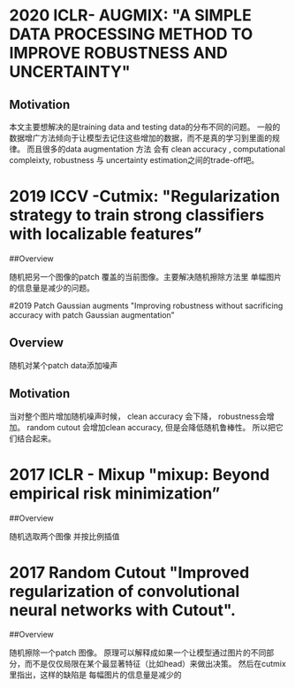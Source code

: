 #  2020 ICLR- AUGMIX: "A SIMPLE DATA PROCESSING METHOD TO IMPROVE ROBUSTNESS AND UNCERTAINTY"

## Motivation

本文主要想解决的是training data and testing data的分布不同的问题。 一般的数据增广方法倾向于让模型去记住这些增加的数据，而不是真的学习到里面的规律。 而且很多的data augmentation 方法 会有 clean accuracy , computational compleixty, robustness 与 uncertainty estimation之间的trade-off吧。







#  2019 ICCV  -Cutmix: "Regularization strategy to train strong classifiers with localizable features”

##Overview

随机把另一个图像的patch 覆盖的当前图像。主要解决随机擦除方法里 单幅图片的信息量是减少的问题。



#2019 Patch Gaussian augments  "Improving robustness without sacrificing accuracy with patch Gaussian augmentation”

## Overview

随机对某个patch data添加噪声

## Motivation

当对整个图片增加随机噪声时候， clean accuracy 会下降， robustness会增加。 random cutout 会增加clean accuracy, 但是会降低随机鲁棒性。 所以把它们结合起来。



# 2017 ICLR - Mixup "mixup: Beyond empirical   risk minimization”

##Overview

随机选取两个图像 并按比例插值



# 2017 Random  Cutout "Improved regularization of convolutional neural networks with Cutout".

##Overview

随机擦除一个patch 图像。 原理可以解释成如果一个让模型通过图片的不同部分，而不是仅仅局限在某个最显著特征（比如head）来做出决策。 然后在cutmix里指出，这样的缺陷是 每幅图片的信息量是减少的



# 